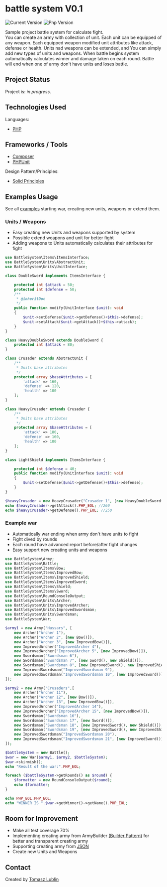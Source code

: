 # battle system V0.1 
![Current Version](https://img.shields.io/badge/version-0.1-brightgreen) ![Php Version](https://img.shields.io/badge/PHP-7.4-yellowgreen)

Sample project battle system for calculate fight.  
You can create an army with collection of unit. Each unit can be equipped of any weapon.
Each equipped weapon modified unit attributes like attack, defense or health.
Units nad weapons can be extended, and You can simply add new types of units and weapons.
When battle begins system automatically calculates winner and damage taken on each round.
Battle will end when one of army don't have units and loses battle.

## Project Status
Project is: _in progress_.

## Technologies Used
Languages:
- [PHP](https://www.php.net/)

## Frameworks / Tools
- [Composer](https://getcomposer.org/)
- [PHPUnit](https://phpunit.de/)

Design Pattern/Principles:
- [Solid Principles](https://en.wikipedia.org/wiki/SOLID)

## Examples Usage
See all [examples](https://github.com/lubski/battle-system/tree/main/examples) starting war, creating new units, weapons or extend them.

### Units / Weapons
- Easy creating new Units and weapons supported by system
- Possible extend weapons and unit for better fight
- Adding weapons to Units automatically calculates their attributes for fight 
```php
use BattleSystem\Items\ItemsInterface;
use BattleSystem\Units\AbstractUnit;
use BattleSystem\Units\UnitInterface;

class DoubleSword implements ItemsInterface {

    protected int $attack = 50;
    protected int $defense = 50;
    /**
     * @inheritDoc
     */
    public function modify(UnitInterface $unit): void
    {
        $unit->setDefense($unit->getDefense()+$this->defense);
        $unit->setAttack($unit->getAttack()+$this->attack);
    }
}

class HeavyDoubleSword extends DoubleSword {
    protected int $attack = 80;
}

class Crusader extends AbstractUnit {
    /**
     * Units base attributes
     */
    protected array $baseAttributes = [
        'attack' => 160,
        'defense' => 120,
        'health' => 100
    ];
}

class HeavyCrusader extends Crusader {
    /**
     * Units base attributes
     */
    protected array $baseAttributes = [
        'attack' => 180,
        'defense' => 160,
        'health' => 100
    ];
}

class LightShield implements ItemsInterface {

    protected int $defense = 40;
    public function modify(UnitInterface $unit): void
    {
        $unit->setDefense($unit->getDefense()+$this->defense);
    }
}

$heavyCrusader = new HeavyCrusader("Crusader 1", [new HeavyDoubleSword(), new LightShield()]);
echo $heavyCrusader->getAttack().PHP_EOL; //260
echo $heavyCrusader->getDefense().PHP_EOL; //250
```
### Example war
- Automatically war ending when army don't have units to fight
- Fight dived by rounds
- Each round have advanced report before/after fight changes
- Easy support new creating units and weapons
```php
use BattleSystem\Army;
use BattleSystem\Battle;
use BattleSystem\Items\Bow;
use BattleSystem\Items\ImprovedBow;
use BattleSystem\Items\ImprovedShield;
use BattleSystem\Items\ImprovedSword;
use BattleSystem\Items\Shield;
use BattleSystem\Items\Sword;
use BattleSystem\RoundConsoleOutput;
use BattleSystem\Units\Archer;
use BattleSystem\Units\ImprovedArcher;
use BattleSystem\Units\ImprovedSwordsman;
use BattleSystem\Units\Swordsman;
use BattleSystem\War;

$army1 = new Army("Hussars", [
    new Archer("Archer 1"),
    new Archer("Archer 2", [new Bow()]),
    new Archer("Archer 3", [new ImprovedBow()]),
    new ImprovedArcher("ImprovedArcher 4"),
    new ImprovedArcher("ImprovedArcher 5", [new ImprovedBow()]),
    new Swordsman("Swordsman 6"),
    new Swordsman("Swordsman 7", [new Sword(), new Shield()]),
    new Swordsman("Swordsman 8", [new ImprovedSword(), new ImprovedShield()]),
    new ImprovedSwordsman("ImprovedSwordsman 9"),
    new ImprovedSwordsman("ImprovedSwordsman 10", [new ImprovedSword()]),
]);

$army2 = new Army("Crusaders",[
    new Archer("Archer 11"),
    new Archer("Archer 12", [new Bow()]),
    new Archer("Archer 13", [new ImprovedBow()]),
    new ImprovedArcher("ImprovedArcher 14"),
    new ImprovedArcher("ImprovedArcher 15", [new ImprovedBow()]),
    new Swordsman("Swordsman 16"),
    new Swordsman("Swordsman 17", [new Sword()]),
    new Swordsman("Swordsman 18", [new ImprovedSword(), new Shield()]),
    new Swordsman("Swordsman 19", [new ImprovedSword(), new ImprovedShield()]),
    new ImprovedSwordsman("ImprovedSwordsman 20"),
    new ImprovedSwordsman("ImprovedSwordsman 21", [new ImprovedSword()]),
]);

$battleSystem = new Battle();
$war = new War($army1, $army2, $battleSystem);
$war->skirmish();
echo "Result of the war:".PHP_EOL;

foreach ($battleSystem->getRounds() as $round) {
    $formatter = new RoundConsoleOutput($round);
    echo $formatter;
}

echo PHP_EOL.PHP_EOL;
echo "WINNER IS ".$war->getWinner()->getName().PHP_EOL;
```

## Room for Improvement
- Make all test coverage 70%
- Implementing creating army from ArmyBuilder [(Builder Pattern)](https://designpatternsphp.readthedocs.io/en/latest/Creational/Builder/README.html) for better and transparent creating army
- Supporting creating army from [JSON](https://pl.wikipedia.org/wiki/JSON)
- Create new Units and Weapons

## Contact
Created by [Tomasz Lublin](mailto:lubski@gmail.com)


